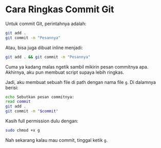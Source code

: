 # Cara Ringkas Commit Git

Untuk commit Git, perintahnya adalah:

```bash
git add .
git commit -m "Pesannya"
```

Atau, bisa juga dibuat inline menjadi:

```bash
git add . && git commit -m "Pesannya"
```

Cuma ya kadang malas ngetik sambil mikirin pesan commitnya apa. Akhirnya, aku pun membuat script supaya lebih ringkas.

Jadi, aku membuat sebuah file di path dengan nama file `g`. Di dalamnya berisi:

```bash
echo Sebutkan pesan commitnya:
read commit
git add .
git commit -m "$commit"
```

Kasih full permission dulu dengan:

```bash
sudo chmod +x g
```

Nah sekarang kalau mau commit, tinggal ketik `g`.